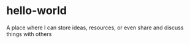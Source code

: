 # hello-world
A place where I can store ideas, resources, or even share and discuss things with others
